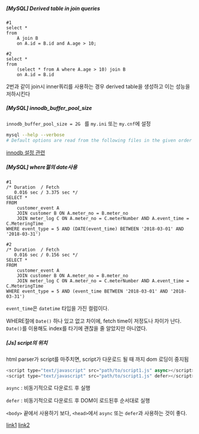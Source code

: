 ##### [MySQL] Derived table in  join queries

```mysql
#1
select *
from
	A join B 
	on A.id = B.id and A.age > 10;

#2
select *
from
	(select * from A where A.age > 10) join B 
	on A.id = B.id
```

2번과 같이 join시 inner쿼리를 사용하는 경우 derived table을 생성하고 이는 성능을 저하시킨다

##### [MySQL] innodb_buffer_pool_size

`innodb_buffer_pool_size = 2G ` 를 `my.ini` 또는 `my.cnf`에 설정

```bash
mysql --help --verbose
# Default options are read from the following files in the given order 에서 위치 확인
```

[innodb 설정 관련](http://www.looah.com/article/view/1651)

##### [MySQL] where절의 date사용

```mysql
#1
/* Duration  / Fetch 
   0.016 sec / 3.375 sec */
SELECT *
FROM 
	customer_event A 
	JOIN customer B ON A.meter_no = B.meter_no
	JOIN meter_log C ON A.meter_no = C.meterNumber AND A.event_time = C.MeteringTime 
WHERE event_type = 5 AND (DATE(event_time) BETWEEN '2018-03-01' AND '2018-03-31')

#2
/* Duration  / Fetch 
   0.016 sec / 0.156 sec */
SELECT *
FROM 
	customer_event A 
	JOIN customer B ON A.meter_no = B.meter_no
	JOIN meter_log C ON A.meter_no = C.meterNumber AND A.event_time = C.MeteringTime 
WHERE event_type = 5 AND (event_time BETWEEN '2018-03-01' AND '2018-03-31')
```

`event_time`은 `datetime` 타입을 가진 컬럼이다.

WHERE절에 `Date()` 하나 있고 없고 차이에, fetch time이 저정도나 차이가 난다. `Date()`를 이용해도 index를 타기에 괜찮을 줄 알았지만 아니였다.

##### [Js] script의 위치

html parser가 script를 마주치면, script가 다운로드 될 때 까지 dom 로딩이 중지됨

```javascript
<script type="text/javascript" src="path/to/script1.js" async></script>
<script type="text/javascript" src="path/to/script1.js" defer></script>
```

`async` : 비동기적으로 다운로드 후 실행

`defer` : 비동기적으로 다운로드 후 DOM이 로드된후 순서대로 실행

`<body>` 끝에서 사용하기 보다, `<head>`에서 `async` 또는 `defer`과 사용하는 것이 좋다.

[link1](https://stackoverflow.com/questions/436411/where-should-i-put-script-tags-in-html-markup) [link2](https://stackoverflow.com/questions/3531314/should-i-write-script-in-the-body-or-the-head-of-the-html)
